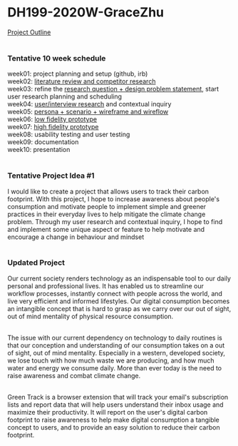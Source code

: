 # DH199-2020W-GraceZhu <br>
[Project Outline](https://drive.google.com/open?id=16UT09KZPbHU0ixu5HrQlg7w0SHm6_0rk) <br> <br>

### Tentative 10 week schedule <br> 
week01: project planning and setup (github, irb)<br>
week02: [literature review and competitor research](https://docs.google.com/document/d/1fg1xvZ9gfGUsIdADOm-POWDxM-_uY4T-OgzNscyQnMs/edit?usp=sharing) <br>
week03: refine the [research question + design problem statement](https://docs.google.com/document/d/158vgvnY-Nyu-D8XuZ0Etx58Tfn54GrtqJUFDNn7bVSo/edit), start user research planning and scheduling <br>
week04: [user/interview research](https://docs.google.com/document/d/1TcNJUbnh6tF9wT0arGuj3yLwtlVybZkrqIpLTxb_kS0/edit) and contextual inquiry <br>
week05: [persona + scenario + wireframe and wireflow](https://drive.google.com/open?id=16UT09KZPbHU0ixu5HrQlg7w0SHm6_0rk) <br>
week06: [low fidelity prototype](https://www.figma.com/file/f1Bh8a4LQm8qNUBgoKt0EM/DH199---Low-Fidelity-Prototype?node-id=0%3A1) <br>
week07: [high fidelity prototype](https://www.figma.com/file/11ylFkmukF7KhjeBgkz66g/DH199---High-Fidelity-Prototype) <br>
week08: usability testing and user testing <br>
week09: documentation <br>
week10: presentation <br> <br> 

### Tentative Project Idea #1 <br>
I would like to create a project that allows users to track their carbon footprint. With this project, I hope to increase awareness about people's consumption and motivate people to implement simple and greener practices in their everyday lives to help mitigate the climate change problem. Through my user research and contextual inquiry, I hope to find and implement some unique aspect or feature to help motivate and encourage a change in behaviour and mindset <br> <br> 

### Updated Project
Our current society renders technology as an indispensable tool to our daily personal and professional lives. It has enabled us to streamline our workflow processes, instantly connect with people across the world, and live very efficient and informed lifestyles. Our digital consumption becomes an intangible concept that is hard to grasp as we carry over our out of sight, out of mind mentality of physical resource consumption. <br> <br> 

The issue with our current dependency on technology to  daily routines is that our conception and understanding of our consumption takes on a out of sight, out of mind mentality. Especially in a western, developed society, we lose touch with how much waste we are producing, and how much water and energy we consume daily. More than ever today is the need to raise awareness and combat climate change. <br> <br> 

Green Track is a browser extension that will track your email's subscription lists and report data that will help users understand their inbox usage and maximize their productivity. It will report on the user's digital carbon footprint to raise awareness to help make digital consumption a tangible concept to users, and to provide an easy solution to reduce their carbon footprint. 

